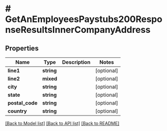 # # GetAnEmployeesPaystubs200ResponseResultsInnerCompanyAddress

## Properties

Name | Type | Description | Notes
------------ | ------------- | ------------- | -------------
**line1** | **string** |  | [optional]
**line2** | **mixed** |  | [optional]
**city** | **string** |  | [optional]
**state** | **string** |  | [optional]
**postal_code** | **string** |  | [optional]
**country** | **string** |  | [optional]

[[Back to Model list]](../../README.md#models) [[Back to API list]](../../README.md#endpoints) [[Back to README]](../../README.md)
